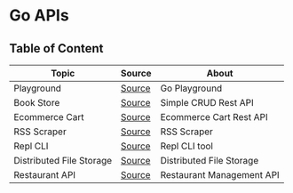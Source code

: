# Go APIs

## Table of Content

| Topic                    | Source                                | About                     |
| ------------------------ | ------------------------------------- | ------------------------- |
| Playground               | [Source](./playground/)               | Go Playground             |
| Book Store               | [Source](./book-store/)               | Simple CRUD Rest API      |
| Ecommerce Cart           | [Source](./ecommerce-cart/)           | Ecommerce Cart Rest API   |
| RSS Scraper              | [Source](./rss-scraper/)              | RSS Scraper               |
| Repl CLI                 | [Source](./repl-cli/)                 | Repl CLI tool             |
| Distributed File Storage | [Source](./distributed-file-storage/) | Distributed File Storage  |
| Restaurant API           | [Source](./restaurant-api/)           | Restaurant Management API |

